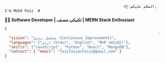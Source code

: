                                                           🙋‍♂️ السلام علیکم, I'm Mohd Faiz  #  
**👨‍💻 Software Developer | تکنیکی مصنف | MERN Stack Enthusiast**  

```json
{
                                                                      "نام": "محمّد فائزان",    
  "vision": "مسلسل بہتری (Continuous Improvement)",
  "languages": ["اردو (Urdu)", "English", "हिन्दी (Hindi)"],
  "skills": ["JavaScript", "Python", "React", "MongoDB"],
  "contact": { "email": "faizfaizanfaizz@gmail.com" }
}


